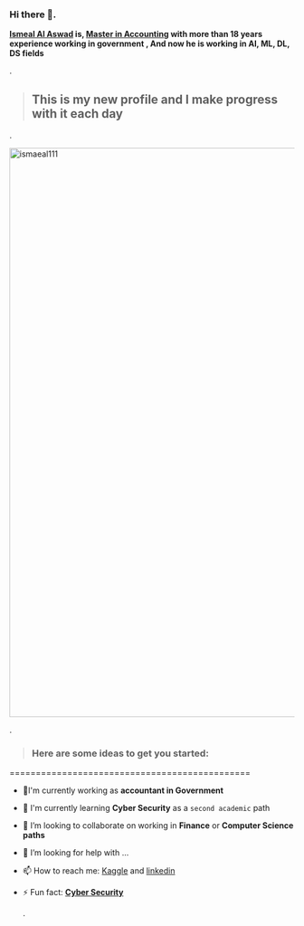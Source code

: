 ### Hi there 👋.


**[Ismeal Al Aswad]() is, [Master in Accounting](https://github.com/IsmealAlAswad/Accounting-Certifications) with more than 18 years experience working in government  , And now he is working in AI, ML, DL, DS fields**

.


> ## This is my new profile and I make progress with it each day


. 

<img width="1006" alt="ismaeal111" src="https://github.com/IsmealAlAswad/Accounting-Certifications/assets/146756819/cc190ca4-f574-4a4b-b8e8-b76ac8ad8741">


.


> ### Here are some ideas to get you started:

==============================================


- 🔭I'm currently working as **accountant in Government**

  
- 🌱 I'm currently learning **Cyber Security** as a `second academic` path
- 👯 I’m looking to collaborate on working in **Finance** or **Computer Science paths**
- 🤔 I’m looking for help with ...
- 📫 How to reach me: [Kaggle](https://www.kaggle.com/ismealalaswad) and [linkedin](https://www.linkedin.com/in/ismeal-ahmad-al-aswad-314037294/)
- ⚡ Fun fact:  **[Cyber Security](https://edugate.aau.edu.jo/faces/ui/pages/student/index.xhtml)**



  .






